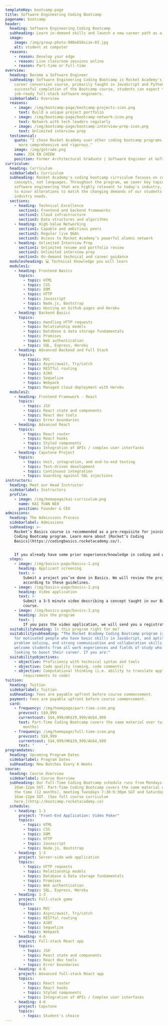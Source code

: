 ```yaml
---
templateKey: bootcamp-page
title: Software Engineering Coding Bootcamp
pagename: bootcamp
header:
  heading: Software Engineering Coding Bootcamp
  subheading: Learn in-demand skills and launch a new career path as a Software Engineer
  image:
    image: /img/group-photo-980x650size-03.jpg
    alt: student at computer
  reasons:
    - reason: Develop your edge
    - reason: Live classroom sessions online
    - reason: Part-time or Full-time
overview:
  heading: Become a Software Engineer
  subheading: Software Engineering Coding Bootcamp is Rocket Academy's flagship
    career conversion course, primarily taught in JavaScript and Python. On
    successful completion of the Bootcamp course, students can expect to be
    job-ready full-stack software engineers.
  sidebarlabel: Overview
  reasons:
    - image: /img/bootcamp-page/bootcamp-projects-icon.png
      text: Build a unique project portfolio
    - image: /img/bootcamp-page/bootcamp-network-icon.png
      text: Network with tech leaders regularly
    - image: /img/bootcamp-page/bootcamp-interview-prep-icon.png
      text: Unlimited interview prep
  testimonial:
    quote: “I chose Rocket Academy over other coding bootcamp programs as it was
      more comprehensive and rigorous."
    image: /img/gotrade.png
    name: JIA EN CHIEW
    position: Former Architectural Graduate | Software Engineer at GoTrade
curriculum:
  heading: Curriculum
  sidebarlabel: Curriculum
  subheading: Rocket Academy's coding bootcamp cirriculum focuses on coding
    concepts, not languages. Throughout the program, we cover key topics in
    software engineering that are highly relevant to today's industry, subject
    to minor alterations to match the changing demands of our students and
    industry needs.
  sections:
    - heading: Technical Excellence
      section1: Frontend and backend frameworks
      section2: Cloud infrastructure
      section3: Data structures and algorithms
    - heading: High-Value Networking
      section1: Capable and ambitious peers
      section2: Regular live Q&As
      section3: Access to Rocket Academy’s powerful alumni network
    - heading: Unlimited Interview Prep
      section1: Unlimited resume and portfolio review
      section2: Unlimited interview prep
      section3: On-demand technical and career guidance
  modulesheading: 💻 Technical Knowledge you will learn
  modules1:
    - heading: Frontend Basics
      topics:
        - topic: HTML
        - topic: CSS
        - topic: DOM
        - topic: HTTP
        - topic: Javascript
        - topic: Node.js, Bootstrap
        - topic: Hosting on Github pages and Heroku
    - heading: Backend Basics
      topics:
        - topic: Handling HTTP requests
        - topic: Relationship models
        - topic: Database & data storage fundamentals
        - topic: Promises
        - topic: Web authentication
        - topic: SQL, Express, Heroku
    - heading: Advanced Backend and Full Stack
      topics:
        - topic: MVC
        - topic: Async/await, Try/catch
        - topic: RESTful routing
        - topic: AJAX
        - topic: Sequelize
        - topic: Webpack
        - topic: Managed cloud deployment with Heroku
  modules2:
    - heading: Frontend Framework - React
      topics:
        - topic: JSX
        - topic: React state and components
        - topic: React dev tools
        - topic: Error boundaries
    - heading: Advanced React
      topics:
        - topic: React router
        - topic: React hooks
        - topic: Styled components
        - topic: Integration of APIs / complex user interfaces
    - heading: Capstone Project
      topics:
        - topic: Unit, integration, and end-to-end testing
        - topic: Test-driven development
        - topic: Continuous integration
        - topic: Guarding against SQL injections
instructors:
  heading: Meet our Head Instructor
  sidebarlabel: Instructors
  profile:
    - image: /img/homepage/kai-curriculum.png
      name: KAI YUAN NEO
      position: Founder & CEO
admissions:
  heading: The Admissions Process
  sidebarlabel: Admissions
  subheading: >-
    Rocket’s Basics course is recommended as a pre-requisite for joining our
    Coding Bootcamp program. Learn more about [Rocket’s Coding
    Basics](https://codingbasics.rocketacademy.co/).


    If you already have some prior experience/knowledge in coding and would like to join Rocket's Coding Bootcamp program, we may waive the Coding Basics requirement - reach out to us at [hello@rocketacademy.co](mailto:hello@rocketacademy.co) to find out more!
  steps:
    - image: /img/basics-page/basics-1.png
      heading: Applicant screening
      text: >
        Submit a project you’ve done in Basics. We will review the project
        according to these guidelines.
    - image: /img/basics-page/basics-2.png
      heading: Video application
      text: >
        Submit a 3-5 minute video describing a concept taught in our Basics
        course.
    - image: /img/basics-page/basics-3.png
      heading: Join the program
      text: |
        If you pass the video application, we will send you a registration link.
  suitabilityheading: Is this program right for me?
  suitabilitysubheading: "The Rocket Academy Coding Bootcamp program is designed
    for motivated people who have basic skills in JavaScript, and aptitude for
    problem solving, and strong communication and collaboration skills. We
    welcome students from all work experiences and fields of study who are
    looking to boost their career. If you are:"
  suitabilityobjectives:
    - objective: Proficiency with technical syntax and tools
    - objective: Code quality (naming, code comments)
    - objective: Computational thinking (i.e. ability to translate application
        requirements to code)
tuition:
  heading: Tuition
  sidebarlabel: Tuition
  subheading: Fees are payable upfront before course commencement.
  payment: Fees are payable upfront before course commencement.
  card:
    - frequency: /img/homepage/part-time-icon.png
      prevcost: S$9,999
      currentcost: S$4,999/HK$29,999/AU$4,999
      text: Part-Time Coding Bootcamp covers the same material over twice the time (12
        months)
    - frequency: /img/homepage/full-time-icon.png
      prevcost: S$9,999
      currentcost: S$4,999/HK$29,999/AU$4,999
      text: "     "
programdates:
  heading: Upcoming Program Dates
  sidebarlabel: Program Dates
  subheading: New Batches Every 6 Weeks
course:
  heading: Course Overview
  sidebarlabel: Course Overview
  subheading: Our Full-Time Coding Bootcamp schedule runs from Mondays to Fridays,
    10am-12pm SGT. Part-Time Coding Bootcamp covers the same material over twice
    the time (12 months), meeting Tuesdays 7:30-9:30pm SGT and Saturdays
    10am-12pm SGT. [See full course curriculum
    here.](http://bootcamp.rocketacademy.co)
  schedule:
    - heading: 1-3
      project: "Front-End Application: Video Poker"
      topics:
        - topic: HTML
        - topic: CSS
        - topic: DOM
        - topic: HTTP
        - topic: Javascript
        - topic: Node.js, Bootstrap
    - heading: 1-3
      project: Server-side web application
      topics:
        - topic: HTTP requests
        - topic: Relationship models
        - topic: Database & Data storage fundamentals
        - topic: Promises
        - topic: Web authentication
        - topic: SQL, Express, Heroku
    - heading: 1-3
      project: Full-stack game
      topics:
        - topic: MVC
        - topic: Async/await, Try/catch
        - topic: RESTful routing
        - topic: AJAX
        - topic: Sequelize
        - topic: Webpack
    - heading: 4-6
      project: Full-stack React app
      topics:
        - topic: JSX
        - topic: React state and components
        - topic: React dev tools
        - topic: Error boundaries
    - heading: 4-6
      project: Advanced full-stack React app
      topics:
        - topic: React router
        - topic: React hooks
        - topic: Styled components
        - topic: Integration of APIs / Complex user interfaces
    - heading: 4-6
      project: Capstone
      topics:
        - topic: Student's choice
---
```

